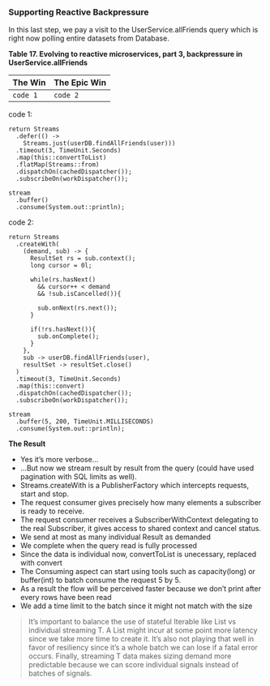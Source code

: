 
### Supporting Reactive Backpressure

In this last step, we pay a visit to the UserService.allFriends query which is right now polling entire datasets from Database.

**Table 17. Evolving to reactive microservices, part 3, backpressure in UserService.allFriends**

|The Win|The Epic Win|
|----|----|
|``` code 1 ```|``` code 2 ```|

code 1:
```
return Streams
  .defer(() ->
    Streams.just(userDB.findAllFriends(user)))
  .timeout(3, TimeUnit.Seconds)
  .map(this::convertToList)
  .flatMap(Streams::from)
  .dispatchOn(cachedDispatcher());
  .subscribeOn(workDispatcher());

stream
  .buffer()
  .consume(System.out::println);
```

code 2:
```
return Streams
  .createWith(
    (demand, sub) -> {
      ResultSet rs = sub.context();
      long cursor = 0l;

      while(rs.hasNext()
        && cursor++ < demand
        && !sub.isCancelled()){

        sub.onNext(rs.next());
      }

      if(!rs.hasNext()){
        sub.onComplete();
      }
    },
    sub -> userDB.findAllFriends(user),
    resultSet -> resultSet.close()
  )
  .timeout(3, TimeUnit.Seconds)
  .map(this::convert)
  .dispatchOn(cachedDispatcher());
  .subscribeOn(workDispatcher());

stream
  .buffer(5, 200, TimeUnit.MILLISECONDS)
  .consume(System.out::println);
```

**The Result**

* Yes it’s more verbose…​
* …​But now we stream result by result from the query (could have used pagination with SQL limits as well).
* Streams.createWith is a PublisherFactory which intercepts requests, start and stop.
 * The request consumer gives precisely how many elements a subscriber is ready to receive.
 * The request consumer receives a SubscriberWithContext delegating to the real Subscriber, it gives access to shared context and cancel status.
 * We send at most as many individual Result as demanded
 * We complete when the query read is fully processed
* Since the data is individual now, convertToList is unecessary, replaced with convert
* The Consuming aspect can start using tools such as capacity(long) or buffer(int) to batch consume the request 5 by 5.
 * As a result the flow will be perceived faster because we don’t print after every rows have been read
 * We add a time limit to the batch since it might not match with the size

> It’s important to balance the use of stateful Iterable<T> like List<T> vs individual streaming T. A List might incur at some point more latency since we take more time to create it. It’s also not playing that well in favor of resiliency since it’s a whole batch we can lose if a fatal error occurs. Finally, streaming T data makes sizing demand more predictable because we can score individual signals instead of batches of signals.



